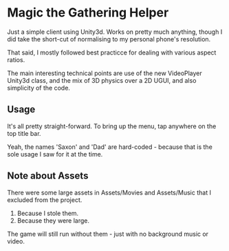 # Magic the Gathering Helper

Just a simple client using Unity3d. Works on pretty much anything, though I did take the short-cut of normalising to my personal phone's resolution.

That said, I mostly followed best practicce for dealing with various aspect ratios. 

The main interesting technical points are use of the new VideoPlayer Unity3d class, and the mix of 3D physics over a 2D UGUI, and also simplicity of the code.

## Usage

It's all pretty straight-forward. To bring up the menu, tap anywhere on the top title bar.

Yeah, the names 'Saxon' and 'Dad' are hard-coded - because that is the sole usage I saw for it at the time.

## Note about Assets

There were some large assets in Assets/Movies and Assets/Music that I excluded from the project. 

1. Because I stole them.
1. Because they were large.

The game will still run without them - just with no background music or video.

